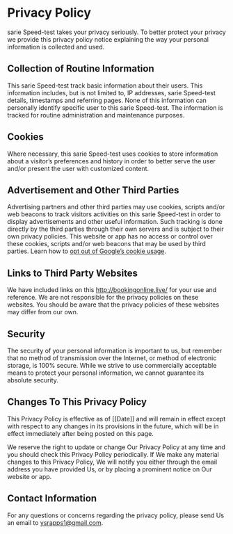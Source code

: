 # Privacy Policy

sarie Speed-test takes your privacy seriously. To better protect your privacy we provide this privacy policy notice explaining the way your personal information is collected and used.


## Collection of Routine Information

This sarie Speed-test track basic information about their users. This information includes, but is not limited to, IP addresses, sarie Speed-test details, timestamps and referring pages. None of this information can personally identify specific user to this sarie Speed-test. The information is tracked for routine administration and maintenance purposes.


## Cookies

Where necessary, this sarie Speed-test uses cookies to store information about a visitor’s preferences and history in order to better serve the user and/or present the user with customized content.


## Advertisement and Other Third Parties

Advertising partners and other third parties may use cookies, scripts and/or web beacons to track visitors activities on this sarie Speed-test in order to display advertisements and other useful information. Such tracking is done directly by the third parties through their own servers and is subject to their own privacy policies. This website or app has no access or control over these cookies, scripts and/or web beacons that may be used by third parties. Learn how to [opt out of Google’s cookie usage](http://www.google.com/privacy_ads.html).


## Links to Third Party Websites

We have included links on this http://bookingonline.live/ for your use and reference. We are not responsible for the privacy policies on these websites. You should be aware that the privacy policies of these websites may differ from our own.


## Security

The security of your personal information is important to us, but remember that no method of transmission over the Internet, or method of electronic storage, is 100% secure. While we strive to use commercially acceptable means to protect your personal information, we cannot guarantee its absolute security.


## Changes To This Privacy Policy

This Privacy Policy is effective as of [[Date]] and will remain in effect except with respect to any changes in its provisions in the future, which will be in effect immediately after being posted on this page.

We reserve the right to update or change Our Privacy Policy at any time and you should check this Privacy Policy periodically. If We make any material changes to this Privacy Policy, We will notify you either through the email address you have provided Us, or by placing a prominent notice on Our website or app.


## Contact Information

For any questions or concerns regarding the privacy policy, please send Us an email to ysrapps1@gmail.com.
